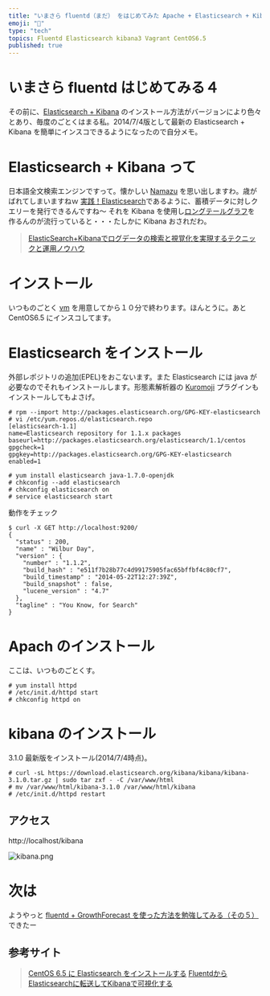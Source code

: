 ```yaml
---
title: "いまさら fluentd（まだ） をはじめてみた Apache + Elasticsearch + Kibana なにそれ美味しいの？その４"
emoji: "📝"
type: "tech"
topics: Fluentd Elasticsearch kibana3 Vagrant CentOS6.5
published: true
---
```


# いまさら fluentd はじめてみる４
その前に、[Elasticsearch + Kibana](http://www.elasticsearch.org/) のインストール方法がバージョンにより色々とあり、毎度のごとくはまる私。2014/7/4版として最新の Elasticsearch + Kibana を簡単にインスコできるようになったので自分メモ。

# Elasticsearch + Kibana って
日本語全文検索エンジンですって。懐かしい [Namazu](http://www.namazu.org/index.html.ja) を思い出しますわ。歳がばれてしまいますねｗ
[実践！Elasticsearch](http://engineer.wantedly.com/2014/02/25/elasticsearch-at-wantedly-1.html)であるように、蓄積データに対しクエリーを発行できるんですね～ それを Kibana を使用し[ロングテールグラフ](http://markezine.jp/article/detail/111)を作るんのが流行っていると・・・たしかに Kibana おされだわ。

> [ElasticSearch+Kibanaでログデータの検索と視覚化を実現するテクニックと運用ノウハウ](http://www.slideshare.net/y-ken/elasticsearch-kibnana-fluentd-management-tips)

# インストール
いつものごとく [vm](http://qiita.com/murachi1208/items/99daa3ca069d907a7b50) を用意してから１０分で終わります。ほんとうに。あと CentOS6.5 にインスコしてます。


# Elasticsearch をインストール
外部レポジトリの追加(EPEL)をおこないます。また Elasticsearch には java が必要なのでそれもインストールします。形態素解析器の [Kuromoji](http://www.mwsoft.jp/programming/lucene/kuromoji.html) プラグインもインストールしてもよさげ。

```
# rpm --import http://packages.elasticsearch.org/GPG-KEY-elasticsearch
# vi /etc/yum.repos.d/elasticsearch.repo
[elasticsearch-1.1]
name=Elasticsearch repository for 1.1.x packages
baseurl=http://packages.elasticsearch.org/elasticsearch/1.1/centos
gpgcheck=1
gpgkey=http://packages.elasticsearch.org/GPG-KEY-elasticsearch
enabled=1

# yum install elasticsearch java-1.7.0-openjdk
# chkconfig --add elasticsearch
# chkconfig elasticsearch on
# service elasticsearch start
```

動作をチェック

```
$ curl -X GET http://localhost:9200/
{
  "status" : 200,
  "name" : "Wilbur Day",
  "version" : {
    "number" : "1.1.2",
    "build_hash" : "e511f7b28b77c4d99175905fac65bffbf4c80cf7",
    "build_timestamp" : "2014-05-22T12:27:39Z",
    "build_snapshot" : false,
    "lucene_version" : "4.7"
  },
  "tagline" : "You Know, for Search"
}
```

# Apach のインストール
ここは、いつものごとくす。

```
# yum install httpd
# /etc/init.d/httpd start
# chkconfig httpd on
```

# kibana のインストール
3.1.0 最新版をインストール(2014/7/4時点)。

```
# curl -sL https://download.elasticsearch.org/kibana/kibana/kibana-3.1.0.tar.gz | sudo tar zxf - -C /var/www/html
# mv /var/www/html/kibana-3.1.0 /var/www/html/kibana
# /etc/init.d/httpd restart
```

## アクセス
http://localhost/kibana

![kibana.png](https://qiita-image-store.s3.amazonaws.com/0/44540/f31c73f0-ad1c-2d63-431f-c815fcb098e2.png)

# 次は
ようやっと [fluentd + GrowthForecast を使った方法を勉強してみる（その５）](http://qiita.com/murachi1208/items/73ca933fb3dc4457b224) できたー

## 参考サイト
> [CentOS 6.5 に Elasticsearch をインストールする](http://blog.manabusakai.com/2014/02/centos-elasticsearch-install/)
> [FluentdからElasticsearchに転送してKibanaで可視化する](http://okochang.hatenablog.jp/entry/2014/03/21/191523)


